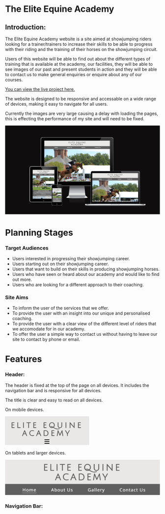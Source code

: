 # The Elite Equine Academy

## Introduction:

The Elite Equine Academy website is a site aimed at showjumping riders looking for a trainer/trainers to increase their skills to be able to progress with their riding and the training of their horses on the showjumping circuit.

Users of this website will be able to find out about the different types of training that is available at the academy, our facilities, they will be able to see images of our past and present students in action and they will be able to contact us to make general enquiries or enquire about any of our  courses.

[You can view the live project here.](https://lorrainedaly.github.io/elite-equine-academy/) 

The website is designed to be responsive and accessable on a wide range of devices, making it easy to navigate for all users.

Currently the images are very large causing a delay with loading the pages, this is effecting the performance of my site and will need to be fixed.


![Picture of my website on different devices](/assets/images/amiresponsive.png)

# Planning Stages

### Target Audiences

* Users interested in progressing their showjumping career.
* Users starting out on their showjumping career.
* Users that want to build on their skills in producing showjumping horses.
* Users who have seen or heard about our academy and would like to find out more.
* Users who are looking for a different approach to their coaching.

### Site Aims

* To inform the user of the services that we offer.
* To provide the user with an insight into our unique and personalised coaching.
* To provide the user with a clear view of the different level of riders that we accomodate for in our academy.
* To offer the user a simple way to contact us without having to leave our site to contact by phone or email.

# Features

### Header:

The header is fixed at the top of the page on all devices. It includes the navigation bar and is responsive for all devices.

The title is clear and easy to read on all devices.

On mobile devices.

![Header on a mobile device](/assets/images/mobile-header.png)

On tablets and larger devices.

![Header on a mobile device](/assets/images/tablet-and-larger-header.png)

### Navigation Bar:



